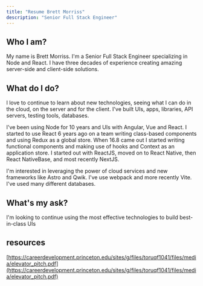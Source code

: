 ```yaml
---
title: "Resume Brett Morriss"
description: "Senior Full Stack Engineer"
---
```


## Who I am?
My name is Brett Morriss. I'm a Senior Full Stack Engineer specializing in Node and React. I have three decades of experience creating amazing server-side and client-side solutions.

## What do I do?
I love to continue to learn about new technologies, seeing what I can do in the cloud, on the server and for the client. I've built UIs, apps, libraries, API servers, testing tools, databases. 

I've been using Node for 10 years and UIs with Angular, Vue and React. I started to use React 6 years ago on a team writing class-based components and using Redux as a global store. When 16.8 came out I started writing functional components and making use of hooks and Context as an application store. I started out with ReactJS, moved on to React Native, then React NativeBase, and most recently NextJS.

I'm interested in leveraging the power of cloud services and new frameworks like Astro and Qwik. I've use webpack and more recently Vite. I've used many different databases.

## What's my ask?
I'm looking to continue using the most effective technologies to build best-in-class UIs

## resources
[https://careerdevelopment.princeton.edu/sites/g/files/toruqf1041/files/media/elevator_pitch.pdf](https://careerdevelopment.princeton.edu/sites/g/files/toruqf1041/files/media/elevator_pitch.pdf)
